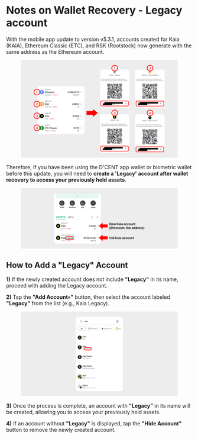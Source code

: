 # Notes on Wallet Recovery - Legacy account

With the mobile app update to version v5.3.1, accounts created for Kaia (KAIA), Ethereum Classic (ETC), and RSK (Rootstock) now generate with the same address as the Ethereum account.

<figure><img src="../.gitbook/assets/image (271).png" alt=""><figcaption></figcaption></figure>

Therefore, if you have been using the D'CENT app wallet or biometric wallet before this update, you will need to **create a 'Legacy' account after wallet recovery to access your previously held assets**.

<figure><img src="../.gitbook/assets/2 (14).png" alt=""><figcaption></figcaption></figure>

## How to Add a "Legacy" Account

**1)** If the newly created account does not include **"Legacy"** in its name, proceed with adding the Legacy account.

**2)** Tap the **"Add Account`+`"** button, then select the account labeled **"Legacy"** from the list (e.g., Kaia Legacy).

<figure><img src="../.gitbook/assets/3 (14).png" alt=""><figcaption></figcaption></figure>

**3)** Once the process is complete, an account with **"Legacy"** in its name will be created, allowing you to access your previously held assets.

**4)** If an account without **"Legacy"** is displayed, tap the **"Hide Account"** button to remove the newly created account.
